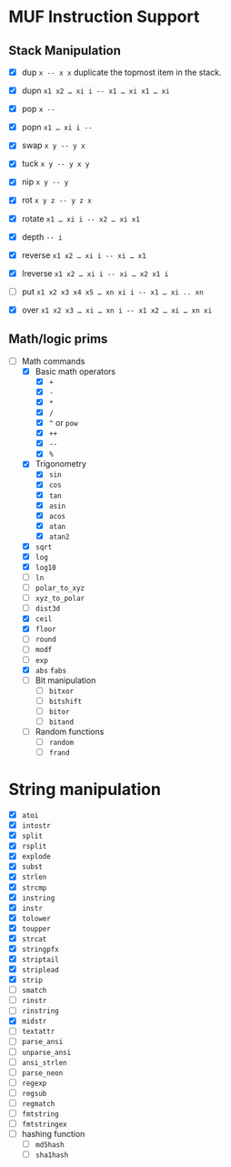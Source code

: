 # MUF Instruction Support

## Stack Manipulation

* [x] dup `x -- x x` duplicate the topmost item in the stack.
* [x] dupn `x1 x2 … xi i -- x1 … xi x1 … xi`
* [x] pop `x -- `
* [x] popn `x1 … xi i -- `
* [x] swap `x y -- y x`
* [x] tuck `x y -- y x y`
* [x] nip `x y -- y`
* [x] rot `x y z -- y z x`
* [x] rotate `x1 … xi i -- x2 … xi x1`
* [x] depth `-- i`
* [x] reverse `x1 x2 … xi i -- xi … x1`
* [x] lreverse `x1 x2 … xi i -- xi … x2 x1 i`
* [ ] put `x1 x2 x3 x4 x5 … xn xi i -- x1 … xi .. xn`
* [x] over `x1 x2 x3 … xi … xn i -- x1 x2 … xi … xn xi`


## Math/logic prims

* [ ] Math commands
    * [x] Basic math operators
        * [x] `+`
        * [x] `-` 
        * [x] `*`
        * [x] `/`
        * [x] `^` or `pow`
        * [x] `++`
        * [x] `--`
        * [x] `%`
    * [x] Trigonometry
        * [x] `sin`
        * [x] `cos`
        * [x] `tan`
        * [x] `asin`
        * [x] `acos`
        * [x] `atan`
        * [x] `atan2`
    * [x] `sqrt`
    * [x] `log`
    * [x] `log10`
    * [ ] `ln`
    * [ ] `polar_to_xyz`
    * [ ] `xyz_to_polar`
    * [ ] `dist3d`
    * [x] `ceil`
    * [x] `floor`
    * [ ] `round`
    * [ ] `modf`
    * [ ] `exp`
    * [x] `abs` `fabs`
    * [ ] Bit manipulation
        * [ ] `bitxor`
        * [ ] `bitshift`
        * [ ] `bitor`
        * [ ] `bitand`
    * [ ] Random functions
      * [ ] `random`
      * [ ] `frand`

# String manipulation

* [x] `atoi`
* [x] `intostr`
* [x] `split`
* [x] `rsplit`
* [x] `explode`
* [x] `subst`
* [x] `strlen`
* [x] `strcmp`
* [x] `instring`
* [x] `instr`
* [x] `tolower`
* [x] `toupper`
* [x] `strcat`
* [x] `stringpfx`
* [x] `striptail`
* [x] `striplead`
* [x] `strip`
* [ ] `smatch`
* [ ] `rinstr`
* [ ] `rinstring`
* [x] `midstr`
* [ ] `textattr`
* [ ] `parse_ansi`
* [ ] `unparse_ansi`
* [ ] `ansi_strlen`
* [ ] `parse_neon`
* [ ] `regexp`
* [ ] `regsub`
* [ ] `regmatch`
* [ ] `fmtstring`
* [ ] `fmtstringex`
* [ ] hashing function
    * [ ] `md5hash`
    * [ ] `sha1hash`
